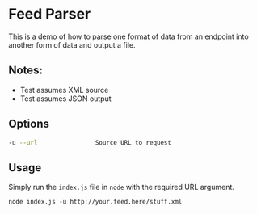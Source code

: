 # Feed Parser

This is a demo of how to parse one format of data from an endpoint into another form of data and output a file.

## Notes:

* Test assumes XML source
* Test assumes JSON output

## Options

```bash
-u --url                Source URL to request
```

## Usage

Simply run the `index.js` file in `node` with the required URL argument.

`node index.js -u http://your.feed.here/stuff.xml`
